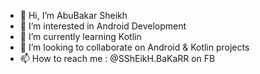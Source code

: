 - 👋 Hi, I’m AbuBakar Sheikh
- 👀 I’m interested in Android Development
- 🌱 I’m currently learning Kotlin
- 💞️ I’m looking to collaborate on Android & Kotlin projects
- 📫 How to reach me : @SShEikH.BaKaRR on FB

<!---
notAbubakar/notAbubakar is a ✨ special ✨ repository because its `README.md` (this file) appears on your GitHub profile.
You can click the Preview link to take a look at your changes.
--->
